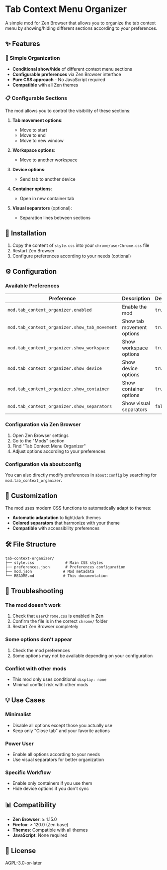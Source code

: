 # Tab Context Menu Organizer

A simple mod for Zen Browser that allows you to organize the tab context menu by showing/hiding different sections according to your preferences.

## ✨ Features

### 🎯 Simple Organization
- **Conditional show/hide** of different context menu sections
- **Configurable preferences** via Zen Browser interface
- **Pure CSS approach** - No JavaScript required
- **Compatible** with all Zen themes

### 📋 Configurable Sections

The mod allows you to control the visibility of these sections:

1. **Tab movement options**:
   - Move to start
   - Move to end
   - Move to new window

2. **Workspace options**:
   - Move to another workspace

3. **Device options**:
   - Send tab to another device

4. **Container options**:
   - Open in new container tab

5. **Visual separators** (optional):
   - Separation lines between sections

## 🔧 Installation

1. Copy the content of `style.css` into your `chrome/userChrome.css` file
2. Restart Zen Browser
3. Configure preferences according to your needs (optional)

## ⚙️ Configuration

### Available Preferences

| Preference | Description | Default |
|-----------|-------------|---------|
| `mod.tab_context_organizer.enabled` | Enable the mod | `true` |
| `mod.tab_context_organizer.show_tab_movement` | Show tab movement options | `true` |
| `mod.tab_context_organizer.show_workspace` | Show workspace options | `true` |
| `mod.tab_context_organizer.show_device` | Show device options | `true` |
| `mod.tab_context_organizer.show_container` | Show container options | `true` |
| `mod.tab_context_organizer.show_separators` | Show visual separators | `false` |

### Configuration via Zen Browser

1. Open Zen Browser settings
2. Go to the "Mods" section
3. Find "Tab Context Menu Organizer"
4. Adjust options according to your preferences

### Configuration via about:config

You can also directly modify preferences in `about:config` by searching for `mod.tab_context_organizer`.

## 🎨 Customization

The mod uses modern CSS functions to automatically adapt to themes:

- **Automatic adaptation** to light/dark themes
- **Colored separators** that harmonize with your theme
- **Compatible** with accessibility preferences

## 🛠️ File Structure

```
tab-context-organizer/
├── style.css              # Main CSS styles
├── preferences.json       # Preferences configuration
├── mod.json              # Mod metadata
└── README.md             # This documentation
```

## 🔧 Troubleshooting

### The mod doesn't work
1. Check that `userChrome.css` is enabled in Zen
2. Confirm the file is in the correct `chrome/` folder
3. Restart Zen Browser completely

### Some options don't appear
1. Check the mod preferences
2. Some options may not be available depending on your configuration

### Conflict with other mods
- This mod only uses conditional `display: none`
- Minimal conflict risk with other mods

## 💡 Use Cases

### Minimalist
- Disable all options except those you actually use
- Keep only "Close tab" and your favorite actions

### Power User
- Enable all options according to your needs
- Use visual separators for better organization

### Specific Workflow
- Enable only containers if you use them
- Hide device options if you don't sync

## 📊 Compatibility

- **Zen Browser**: ≥ 1.15.0
- **Firefox**: ≥ 120.0 (Zen base)
- **Themes**: Compatible with all themes
- **JavaScript**: None required

## 📄 License

AGPL-3.0-or-later
